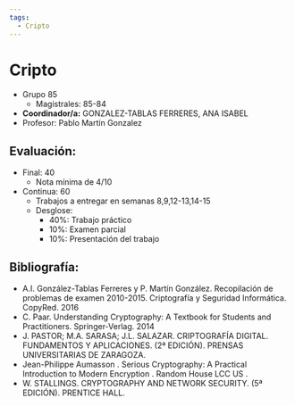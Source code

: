 ```yaml
---
tags:
  - Cripto
---
```

# Cripto

+ Grupo 85
	+ Magistrales: 85-84
+ **Coordinador/a:** GONZALEZ-TABLAS FERRERES, ANA ISABEL
+ Profesor: Pablo Martín Gonzalez 

## Evaluación: 
- Final: 40
	- Nota mínima de 4/10
- Continua: 60
	- Trabajos a entregar en semanas 8,9,12-13,14-15
	- Desglose: 
		- 40%: Trabajo práctico
		- 10%: Examen parcial 
		- 10%: Presentación del trabajo 
## Bibliografía: 
- A.I. González-Tablas Ferreres y P. Martín González. Recopilación de problemas de examen 2010-2015. Criptografía y Seguridad Informática. CopyRed. 2016
- C. Paar. Understanding Cryptography: A Textbook for Students and Practitioners. Springer-Verlag. 2014
- J. PASTOR; M.A. SARASA; J.L. SALAZAR. CRIPTOGRAFÍA DIGITAL. FUNDAMENTOS Y APLICACIONES. (2ª EDICIÓN). PRENSAS UNIVERSITARIAS DE ZARAGOZA.
- Jean-Philippe Aumasson . Serious Cryptography: A Practical Introduction to Modern Encryption . Random House LCC US .
- W. STALLINGS. CRYPTOGRAPHY AND NETWORK SECURITY. (5ª EDICIÓN). PRENTICE HALL.